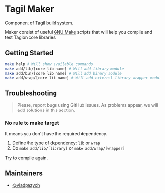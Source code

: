 # Tagil Maker

Component of [Tagil](https://github.com/tagion/tagil) build system.

Maker consist of useful [GNU Make](https://www.gnu.org/software/make/) scripts that will help you compile and test Tagion core libraries.

## Getting Started

```bash
make help # Will show available commands
make add/lib/[core lib name] # Will add library module
make add/bin/[core lib name] # Will add binary module
make add/wrap/[core lib name] # Will add external library wrapper module
```

## Troubleshooting

> Please, report bugs using GitHub Issues. As problems appear, we will add solutions in this section.

### No rule to make target
It means you don't have the required dependency.

1. Define the type of dependency: `lib` or `wrap`
1. Do `make add/lib/[library]` or `make add/wrap/[wrapper]`

Try to compile again.

## Maintainers

- [@vladpazych](https://github.com/vladpazych)